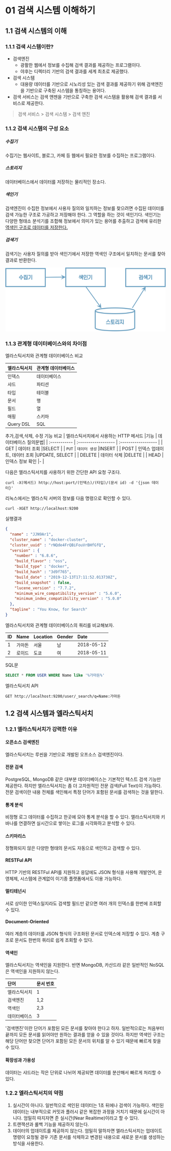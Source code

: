 # 01 검색 시스템 이해하기

## 1.1 검색 시스템의 이해

### 1.1.1 검색 시스템이란?

* 검색엔진
    * 광활한 웹에서 정보를 수집해 검색 결과를 제공하는 프로그램이다.
    * 야후는 디렉터리 기반의 검색 결과를 세계 최초로 제공했다.
* 검색 시스템
    * 대용량 데이터를 기반으로 시노리성 있는 검색 결과를 제공하기 위해 검색엔진을 기반으로 구축된 시스템을 통칭하는 용어다.
* 검색 서비스는 검색 앤젠을 기반으로 구축한 검색 시스템을 활용해 검색 결과를 서비스로 제공한다.



>  검색 서비스 > 검색 시스템 > 검색 엔진



### 1.1.2 검색 시스템의 구성 요소

##### 수집기

수집기는 웹사이트, 블로그, 카페 등 웹에서 필요한 정보를 수집하는 프로그램이다.

##### 스토리지

데이터베이스에서 데이터를 저장하는 물리적인 장소다.

##### 색인기

검색엔진이 수집한 정보에서 사용자 질의와 일치하는 정보를 찾으려면 수집된 데이터를 검색 가능한 구조로 가공하고 저장해야 한다. 그 역할을 하는 것이 색인기다. 색인기는 다양한 형태소 분석기를 조합해 정보에서 의미가 있는 용어를 추출하고 검색에 유리한 <u>역색인 구조로 데이터를 저장한다.</u>

##### 검색기

검색기는 사용자 질의를 받아 색인기에서 저장한 역색인 구조에서 일치하는 문서를 찾아 결과로 반환한다.



![image-20210521202710245](images/image-20210521202710245.png)



### 1.1.3 관계형 데이터베이스와의 차이점

엘라스틱서치와 관계형 데이터베이스 비교

| 엘라스틱서치 | 관계형 데이터베이스 |
| :----------- | :------------------ |
| 인덱스       | 데이터베이스        |
| 샤드         | 파티션              |
| 타입         | 테이블              |
| 문서         | 행                  |
| 필드         | 열                  |
| 매핑         | 스키마              |
| Query DSL    | SQL                 |



추가,검색,삭제, 수정 기능 비교
| 엘라스틱서치에서 사용하는 HTTP 메서드 |기능 | 데이터베이스 질의문법|
| :----------- | :------------------ | :------------------ |
| GET    | 데이터 조회   |SELECT        |
| `PUT`     | `데이터 생성`       |INSERT        |
| POST      | 인덱스 업데이트, 데이터 조회 |UPDATE, SELECT        |
| DELETE    | 데이터 삭제             |DELETE        |
| HEAD      | 인덱스 정보 확인         |-        |



다음은 엘라스틱서치를 사용하기 위한 간단한 API 요청 구조다.

```http
curl -X(메서드) http://host:port/(인덱스)/(타입)/(문서 id) -d '{json 데이터}'
```



리눅스에서는 엘라스틱 서버의 정보를 다음 명령으로 확인할 수 있다.

```http
curl -XGET http://localhost:9200
```

실행결과

```json
{
  "name" : "JJN9Ar1",
  "cluster_name" : "docker-cluster",
  "cluster_uuid" : "rNQde4FrQBiFouVrBHfGfQ",
  "version" : {
    "number" : "6.8.6",
    "build_flavor" : "oss",
    "build_type" : "docker",
    "build_hash" : "3d9f765",
    "build_date" : "2019-12-13T17:11:52.013738Z",
    "build_snapshot" : false,
    "lucene_version" : "7.7.2",
    "minimum_wire_compatibility_version" : "5.6.0",
    "minimum_index_compatibility_version" : "5.0.0"
  },
  "tagline" : "You Know, for Search"
}
```



엘라스틱서치와 관계형 데이터베이스의 쿼리를 비교해보자.

| ID | Name        | Location | Gender | Date|
| :--- |  :--- | :--- | :--- | :--- |
| 1 | 가마돈 | 서울 | 남 | 2018-05-12 |
| 2 |로이드 | 도쿄 | 여 | 2018-05-11 |

SQL문

```sql
SELECT * FROM USER WHERE Name like '%가마돈%'
```

엘라스틱서치 API

```http
GET http://localhost:9200/user/_search/q=Name:가마돈
```



## 1.2 검색 시스템과 엘라스틱서치

### 1.2.1 엘라스틱서치가 강력한 이유

#### 오픈소스 검색엔진

엘라스틱서치는 루씬을 기반으로 개발된 오프소스 검색엔진이다.



#### 전문 검색

PostgreSQL, MongoDB 같은 대부분 데이터베이스는 기본적인 텍스트 검색 기능만 제공한다. 하지만 엘라스틱서치는 좀 더 고차원적인 전문 검색(Full Text)이 가능하다. 전문 검색이란 내용 전체를 색인해서 특정 단어가 포함된 문서를 검색하는 것을 말한다.



#### 통계 분석

비정형 로그 데이터를 수집하고 한곳에 모아 통계 분석을 할 수 있다. 엘라스틱서치와 키바나를 연결하면 실시간으로 쌓이는 로그를 시각화하고 분석할 수 있다.



#### 스키마리스

정형화되지 않은 다양한 형태의 문서도 자동으로 색인하고 검색할 수 있다.



#### RESTFul API

HTTP 기반의 RESTFul API를 지원하고 응답에도 JSON 형식을 사용해 개발언어, 운영체제, 시스템에 관계없이 이기종 플랫폼에서도 이용 가능하다.



#### 멀티테넌시

서로 상이한 인덱스일지라도 검색할 필드만 같으면 여러 개의 인덱스를 한번에 조회할 수 있다.



#### Document-Oriented

여러 계층의 데이터를 JSON 형식의 구조화된 문서로 인덱스에 저장할 수 있다. 계층 구조로 문서도 한번의 쿼리로 쉽게 조회할 수 있다.



#### 역색인

엘라스틱서치는 역색인을 지원한다. 반면 MongoDB, 카산드라 같은 일반적인 NoSQL은 역색인을 지원하지 않는다.

| 단어         | 문서 번호 |
| :----------- | :-------- |
| 엘라스틱서치 | 1         |
| 검색엔진     | 1,2       |
| 역색인       | 2,3       |
| 데이터베이스 | 3         |

'검색엔진'이란 단어가 포함된 모든 문서를 찾아야 한다고 하자. 일반적으로는 처음부터 끝까지 모든 문서를 읽어야만 원하는 결과를 얻을 수 있을 것이다. 하지만 역색인 구조는 해당 단어만 찾으면 단어가 포함된 모든 문서의 위치를 알 수 있기 때문에 빠르게 찾을 수 있다.



#### 확장성과 가용성

데이터는 샤드라는 작은 단위로 나뉘어 제공되면 데이터를 분산해서 빠르게 처리할 수 있다.



### 1.2.2 엘라스틱서치의 약점

1. 실시간이 아니다. 일반적으로 색인된 데이터는 1초 뒤에나 검색이 가능하다. 색인된 데이터는 내부적으로 커밋과 플러시 같은 복잡한 과정을 거치기 때문에 실시간이 아니다. 엄밀히 따지자면 준 실시간(Near Realtime)이라고 할 수 있다.
2. 트랜잭션과 롤백 기능을 제공하지 않는다.
3. 데이터의 업데이트를 제공하지 않는다. 엄밀히 말하자면 엘라스틱서치는 업데이트 명령이 요청될 경우 기존 문서를 삭제하고 변경된 내용으로 새로운 문서를 생성하는 방식을 사용한다.



























